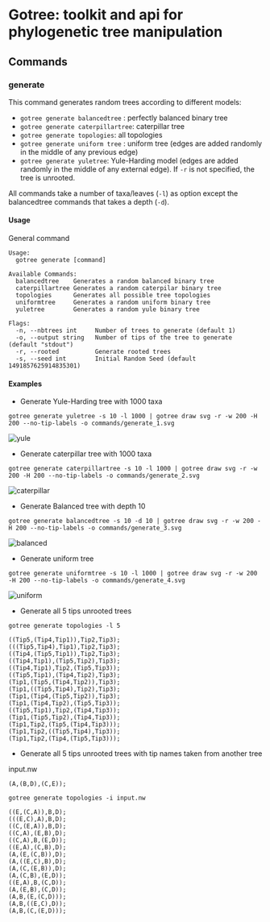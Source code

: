 # Gotree: toolkit and api for phylogenetic tree manipulation

## Commands

### generate
This command generates random trees according to different models:
* `gotree generate balancedtree` : perfectly balanced binary tree
* `gotree generate caterpillartree`: caterpillar tree
* `gotree generate topologies`: all topologies
* `gotree generate uniform tree` : uniform tree (edges are added randomly in the middle of any previous edge)
* `gotree generate yuletree`: Yule-Harding model (edges are added randomly in the middle of any external edge). If `-r` is not specified, the tree is unrooted.

All commands take a number of taxa/leaves (`-l`) as option except the balancedtree commands that takes a depth (`-d`).

#### Usage

General command
```
Usage:
  gotree generate [command]

Available Commands:
  balancedtree    Generates a random balanced binary tree
  caterpillartree Generates a random caterpilar binary tree
  topologies      Generates all possible tree topologies
  uniformtree     Generates a random uniform binary tree
  yuletree        Generates a random yule binary tree

Flags:
  -n, --nbtrees int     Number of trees to generate (default 1)
  -o, --output string   Number of tips of the tree to generate (default "stdout")
  -r, --rooted          Generate rooted trees
  -s, --seed int        Initial Random Seed (default 1491857625914835301)
```

#### Examples

* Generate Yule-Harding tree with 1000 taxa
```
gotree generate yuletree -s 10 -l 1000 | gotree draw svg -r -w 200 -H 200 --no-tip-labels -o commands/generate_1.svg
```

![yule](generate_1.svg)

* Generate caterpillar tree with 1000 taxa
```
gotree generate caterpillartree -s 10 -l 1000 | gotree draw svg -r -w 200 -H 200 --no-tip-labels -o commands/generate_2.svg
```

![caterpillar](generate_2.svg)

* Generate Balanced tree with depth 10
```
gotree generate balancedtree -s 10 -d 10 | gotree draw svg -r -w 200 -H 200 --no-tip-labels -o commands/generate_3.svg
```

![balanced](generate_3.svg)

* Generate uniform tree
```
gotree generate uniformtree -s 10 -l 1000 | gotree draw svg -r -w 200 -H 200 --no-tip-labels -o commands/generate_4.svg
```

![uniform](generate_4.svg)

* Generate all 5 tips unrooted trees
```
gotree generate topologies -l 5
```

```
((Tip5,(Tip4,Tip1)),Tip2,Tip3);
(((Tip5,Tip4),Tip1),Tip2,Tip3);
((Tip4,(Tip5,Tip1)),Tip2,Tip3);
((Tip4,Tip1),(Tip5,Tip2),Tip3);
((Tip4,Tip1),Tip2,(Tip5,Tip3));
((Tip5,Tip1),(Tip4,Tip2),Tip3);
(Tip1,(Tip5,(Tip4,Tip2)),Tip3);
(Tip1,((Tip5,Tip4),Tip2),Tip3);
(Tip1,(Tip4,(Tip5,Tip2)),Tip3);
(Tip1,(Tip4,Tip2),(Tip5,Tip3));
((Tip5,Tip1),Tip2,(Tip4,Tip3));
(Tip1,(Tip5,Tip2),(Tip4,Tip3));
(Tip1,Tip2,(Tip5,(Tip4,Tip3)));
(Tip1,Tip2,((Tip5,Tip4),Tip3));
(Tip1,Tip2,(Tip4,(Tip5,Tip3)));
```

* Generate all 5 tips unrooted trees with tip names taken from another tree

input.nw
```
(A,(B,D),(C,E));
```

```
gotree generate topologies -i input.nw
```

```
((E,(C,A)),B,D);
(((E,C),A),B,D);
((C,(E,A)),B,D);
((C,A),(E,B),D);
((C,A),B,(E,D));
((E,A),(C,B),D);
(A,(E,(C,B)),D);
(A,((E,C),B),D);
(A,(C,(E,B)),D);
(A,(C,B),(E,D));
((E,A),B,(C,D));
(A,(E,B),(C,D));
(A,B,(E,(C,D)));
(A,B,((E,C),D));
(A,B,(C,(E,D)));
```
